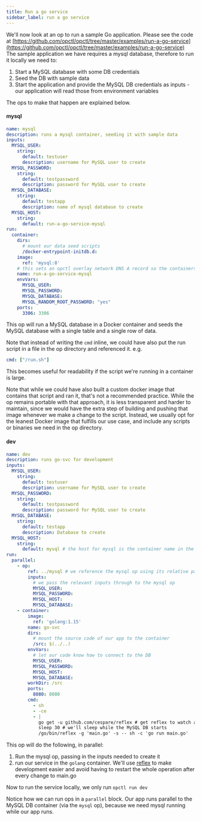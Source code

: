 ```yaml
---
title: Run a go service
sidebar_label: run a go service
---
```


We'll now look at an op to run a sample Go application. Please see the code at [https://github.com/opctl/opctl/tree/master/examples/run-a-go-service](https://github.com/opctl/opctl/tree/master/examples/run-a-go-service)
The sample application we have requires a mysql database, therefore to run it locally we need to:
1. Start a MySQL database with some DB credentials
2. Seed the DB with sample data
3. Start the application and provide the MySQL DB credentials as inputs - our application will read those from environment variables

The ops to make that happen are explained below.

#### mysql
```yaml
name: mysql
description: runs a mysql container, seeding it with sample data
inputs:
  MYSQL_USER:
    string:
      default: testuser
      description: username for MySQL user to create
  MYSQL_PASSWORD:
    string:
      default: testpassword
      description: password for MySQL user to create
  MYSQL_DATABASE:
    string:
      default: testapp
      description: name of mysql database to create
  MYSQL_HOST:
    string:
      default: run-a-go-service-mysql
run:
  container:
    dirs:
      # mount our data seed scripts
      /docker-entrypoint-initdb.d:
    image:
      ref: 'mysql:8'
    # this sets an opctl overlay network DNS A record so the containers available via this name.
    name: run-a-go-service-mysql
    envVars:
      MYSQL_USER:
      MYSQL_PASSWORD:
      MYSQL_DATABASE:
      MYSQL_RANDOM_ROOT_PASSWORD: "yes"
    ports:
      3306: 3306
```
This op will run a MySQL database in a Docker container and seeds the MySQL database with a single table and a single row of data.

Note that instead of writing the `cmd` inline, we could have also put the run script in a file in the op directory and referenced it.
e.g.
```yaml 
cmd: ["/run.sh"]
```
This becomes useful for readability if the script we're running in a container is large.

Note that while we could have also built a custom docker image that contains that script and ran it, that's not a recommended practice. While the op remains portable with that approach, it is less transparent and harder to maintain, since we would have the extra step of building and pushing that image whenever we make a change to the script. Instead, we usually opt for the leanest Docker image that fulfills our use case, and include any scripts or binaries we need in the op directory.

#### dev
```yaml
name: dev
description: runs go-svc for development
inputs:
  MYSQL_USER:
    string:
      default: testuser
      description: username for MySQL user to create
  MYSQL_PASSWORD:
    string:
      default: testpassword
      description: password for MySQL user to create
  MYSQL_DATABASE:
    string:
      default: testapp
      description: Database to create
  MYSQL_HOST:
    string:
      default: mysql # the host for mysql is the container name in the mysql op
run:
  parallel:
    - op:
        ref: ../mysql # we reference the mysql op using its relative path to this op
        inputs:
          # we pass the relevant inputs through to the mysql op
          MYSQL_USER:
          MYSQL_PASSWORD:
          MYSQL_HOST:
          MYSQL_DATABASE:
    - container:
        image:
          ref: 'golang:1.15'
        name: go-svc
        dirs:
          # mount the source code of our app to the container
          /src: $(../..) 
        envVars:
          # let our code know how to connect to the DB
          MYSQL_USER:
          MYSQL_PASSWORD:
          MYSQL_HOST:
          MYSQL_DATABASE:
        workDir: /src
        ports:
          8080: 8080
        cmd:
          - sh
          - -ce
          - |
            go get -u github.com/cespare/reflex # get reflex to watch and hot-reload our main.go
            sleep 30 # we'll sleep while the MySQL DB starts
            /go/bin/reflex -g 'main.go' -s -- sh -c 'go run main.go'
```

This op will do the following, in parallel:
1. Run the mysql op, passing in the inputs needed to create it
2. run our service in the `golang` container. We'll use [reflex](https://github.com/cespare/reflex) to make development easier and avoid having to restart the whole operation after every change to main.go

Now to run the service locally, we only run `opctl run dev`

Notice how we can run ops in a `parallel` block. Our app runs parallel to the MySQL DB container (via the `mysql` op), because we need mysql running while our app runs.
